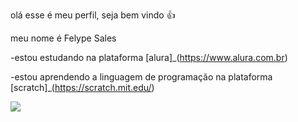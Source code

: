  olá esse é meu perfil, seja bem vindo 👍

 meu nome é Felype Sales
 
 -estou estudando na plataforma [alura]_(https://www.alura.com.br)
 
 -estou aprendendo a linguagem de programação na plataforma [scratch]_(https://scratch.mit.edu/)

 ![](https://media.tenor.com/zBTbxdrnOPUAAAAM/%D9%83%D8%B1%D9%8A%D8%B3%D8%AA%D9%8A%D8%A7%D9%86%D9%88-%D8%B1%D9%88%D9%86%D8%A7%D9%84%D8%AF%D9%88-%D8%A7%D9%84%D9%86%D8%B5%D8%B1.gif****)
